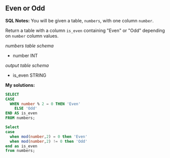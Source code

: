 ## Even or Odd

**SQL Notes:**
You will be given a table, `numbers`, with one column `number`.


Return a table with a column `is_even` containing "Even" or "Odd" depending on `number` column values.

*numbers table schema*
* number INT

*output table schema*

* is_even STRING


**My solutions:**
  
```sql
SELECT 
CASE
  WHEN number % 2 = 0 THEN 'Even'
    ELSE 'Odd'
END AS is_even
FROM numbers;
```

```sql
Select
case
  when mod(number,2) = 0 then 'Even'
  when mod(number,2) != 0 then 'Odd'
end as is_even
from numbers; 
```
